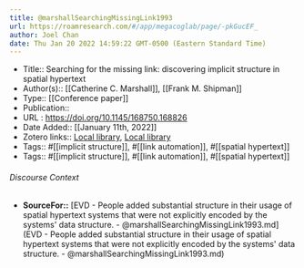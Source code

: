 ```yaml
---
title: @marshallSearchingMissingLink1993
url: https://roamresearch.com/#/app/megacoglab/page/-pkGucEF_
author: Joel Chan
date: Thu Jan 20 2022 14:59:22 GMT-0500 (Eastern Standard Time)
---
```


- Title:: Searching for the missing link: discovering implicit structure in spatial hypertext
- Author(s):: [[Catherine C. Marshall]], [[Frank M. Shipman]]
- Type:: [[Conference paper]]
- Publication::
- URL : https://doi.org/10.1145/168750.168826
- Date Added:: [[January 11th, 2022]]
- Zotero links:: [Local library](zotero://select/groups/2451508/items/QVRCFR64), [Local library](https://www.zotero.org/groups/2451508/items/QVRCFR64)
- Tags:: #[[implicit structure]], #[[link automation]], #[[spatial hypertext]]
- Tags:: #[[implicit structure]], #[[link automation]], #[[spatial hypertext]]

###### Discourse Context

- **SourceFor::** [EVD - People added substantial structure in their usage of spatial hypertext systems that were not explicitly encoded by the systems' data structure. - @marshallSearchingMissingLink1993.md](EVD - People added substantial structure in their usage of spatial hypertext systems that were not explicitly encoded by the systems' data structure. - @marshallSearchingMissingLink1993.md)

